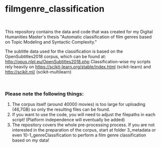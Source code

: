 # filmgenre_classification

</br>

This repository contains the data and code that was created for my Digital Humanities Master's thesis "Automatic classification of film genres based on Topic Modeling and Syntactic Complexity."

The subtitle data used for the classification is based on the OpenSubtitles2018 corpus, which can be found at: http://opus.nlpl.eu/OpenSubtitles2018.php
Classification-wise my scripts rely heavily on https://scikit-learn.org/stable/index.html (scikit-learn) and http://scikit.ml/ (scikit-multilearn)

</br>

### Please note the following things:

1. The corpus itself (around 40000 movies) is too large for uploading (46,7GB) so only the resulting files can be found.
2. If you want to use the code, you will need to adjust the filepaths in each script! (Platform independence will eventually be added)
3. The repository covers the whole pre-processing process. If you are not interested in the preparation of the corpus, start at folder 3_metadata or even 10-1_genreClassification to perform a film genre classification based on my data!
